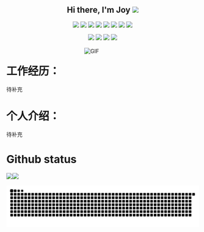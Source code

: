 <!-- ### Hi there 👋 -->

<!--
**joywins-y/joywins-y** is a ✨ _special_ ✨ repository because its `README.md` (this file) appears on your GitHub profile.

Here are some ideas to get you started:

- 🔭 I’m currently working on ...
- 🌱 I’m currently learning ...
- 👯 I’m looking to collaborate on ...
- 🤔 I’m looking for help with ...
- 💬 Ask me about ...
- 📫 How to reach me: ...
- 😄 Pronouns: ...
- ⚡ Fun fact: ...
-->

<p align="center">
<h2 height="200px" align="center">Hi there, I'm Joy <img src="https://cdn.jsdelivr.net/gh/MaleWeb/picture/images/techblog/hi.gif" width="25"></h2>
</p>

<p align="center">
<div align="center">
<!-- JS -->
  <img src="https://img.shields.io/badge/-JavaScript-f6da1c?style=flat&logo=javascript&logoColor=white">
  <!-- TS -->
  <img src="https://img.shields.io/badge/-TypeScript-2b6dbf?style=flat&logo=typescript&logoColor=white">
  <!-- Vue -->
  <img src="https://img.shields.io/badge/-Vue-46b882?style=flat&logo=vue.js&logoColor=white">
  <!-- React -->
  <img src="https://img.shields.io/badge/-React-00b4ce?style=flat&logo=react&logoColor=white">
  <!-- Next -->
  <img src="https://img.shields.io/badge/-Next-black?style=flat&logo=next.js&logoColor=white">
  <!-- Node -->
  <img src="https://img.shields.io/badge/-Node.js-3C873A?style=flat&logo=Node.js&logoColor=white">
  <!-- Koa -->
  <!-- <img src="https://img.shields.io/badge/-Koa-33333D?style=flat&logo=koa&logoColor=white"> -->
  <!-- Go -->
  <!-- <img src="https://img.shields.io/badge/-Go-00ADD8?style=flat&logo=go&logoColor=white"> -->
  <!-- wechat miniprogram -->
  <img src="https://img.shields.io/badge/wechat_miniprogram-09b955?style=flat&logo=wechat&logoColor=white">
  <!-- less -->
  <img src="https://img.shields.io/badge/-less-bf608e?style=flat&logo=less&logoColor=white">
</div>
<p></p>
<div align="center">
<!-- Git -->
  <img src="https://img.shields.io/badge/-Git-ee462c?style=flat&logo=git&logoColor=white">
  <!-- Nginx -->
  <!-- <img src="https://img.shields.io/badge/-Nginx-408e43?style=flat&logo=nginx&logoColor=white"> -->
  <!-- Docker -->
  <!-- <img src="https://img.shields.io/badge/-Docker-218bea?style=flat&logo=docker&logoColor=white"> -->
  <!-- Github -->
  <img src="https://img.shields.io/badge/-Github-black?style=flat&logo=github">
  <!-- Webpack -->
   <img src="https://img.shields.io/badge/-Webpack-%232C3A42?style=flat-square&logo=webpack">
   <!-- ESLint -->
   <img src="https://img.shields.io/badge/-ESLint-%234B32C3?style=flat-square&logo=eslint">
   <!-- Express -->
   <!-- <img src="https://img.shields.io/badge/-Express-%33A2?style=flat-square&logo=Express"> -->
</div>

<br />

<img align="right" alt="GIF" src="https://github.com/devSouvik/devSouvik/blob/master/gif4.gif?raw=true" width="300"/>

# 工作经历：

<!-- - 2021-至今 腾讯课堂前端方向答疑老师 兼职前端答疑老师

- 2021.11-2021.12 跨越星空北京科技有限公司 前端研发实习生

- 2021.12-2022.5 北京**滴滴出行**-智能平台事业群 - 体验前端 前端研发实习生

- 2022.5-2022.10 上海**字节跳动**-Data 商业化技术 - 商业平台 前端研发实习生

- 2022.10-至今 北京-**百度**-商业平台研发部 前端工程师 校招上岸 -->
<!-- - 2021.6 - 至今 深圳市四只悟空网络科技有限公司 -->

待补充

# 个人介绍：

待补充

<!-- # 个人介绍：<a href="https://jzq422bol5.feishu.cn/wiki/wikcnDmhEiZBKFhsmvXoL4XOWuf">My Blog</a> -->

<!-- - 👨‍💻 <a href="https://jzq422bol5.feishu.cn/wiki/wikcnuSye5AxZ1IwRyRedlKxaAh">个人经历分享</a>
- 👨‍💻 山东理工大学 - 本科 - 自动化专业转行前端选手
- 👨‍💻 原嵌入式单片机设计，电子设计竞赛选手
- 🏡 I'm working on FrontEndKnowledge
- 💻 <a href="https://www.nowcoder.com/users/363848192">笔经面经</a>
- 💻 我的前端学习历程笔记，纯基础知识沉淀 https://sunny-117.github.io/ 目前已不维护，转向<a>FrontEndKnowledge</a>的输出
- 😺 视频：<a href="https://space.bilibili.com/447694807" target="_blank">B 站 CodeAc</a>
- 🌝 前端学习笔记 blog：<a href="https://www.yuque.com/fuzhiqiang-uv0nm" target="_blank">语雀：Sunny</a>
- 🌝 致力于最全，最前沿前端技术知识库：<a href="https://sunny-117.github.io/FrontEndKnowledge/" target="_blank">FrontEndKnowledge</a> (暂时闭源，等它成熟，可以访问)
- 💬 微信：17560850561
- 你若盛开，清风自来
- 相约而至，风雨无阻，漫漫岁月，赤子之心 -->

<!-- # Organizations

- <a href="https://github.com/componentUI" target="_blank">componentUI</a> 学习开源组件库的一些沉淀和产出
- <a href="https://github.com/ideas-tips-frontend" target="_blank">ideas-tips-frontend</a> 突发奇想的项目库
- <a href="https://github.com/learn-sources-code" target="_blank">learn-sources-code</a> 学习前端相关框架、工具库源码的沉淀和 mini 版本的实现 -->

<!-- # 开源 -->
<!--
> [Tencent](https://github.com/Tencent/OMI)> [bytedance](https://github.com/bytedance/magic-microservices)> [DouyinFE](https://github.com/DouyinFE/semi-design)> [arco-design](https://github.com/arco-design/arco-design)> [liyupi](https://github.com/liyupi/code-nav)> [TencentCloudBase](https://github.com/TencentCloudBase/cloudbase-framework)> [withastro](https://github.com/withastro/astro)> [hua1995116](https://github.com/hua1995116/react-resume-site) -->

# Github status

<!-- 图片获取来源：https://github.com/anuraghazra/github-readme-stats -->

<img align="" height="137px" src="https://github-readme-stats.vercel.app/api?username=joywins-y&hide_title=true&hide_border=true&show_icons=true&include_all_commits=true&line_height=21&bg_color=0,EC6C6C,FFD479,FFFC79,73FA79&theme=graywhite" /><img align="" height="137px" src="https://github-readme-stats.vercel.app/api/top-langs/?username=joywins-y&hide_title=true&hide_border=true&layout=compact&bg_color=0,73FA79,73FDFF,D783FF&theme=graywhite&locale=cn" />

![grid snake animation](./assets/github-user-contribution.svg)

<!-- ![Metrics](https://metrics.lecoq.io/Sunny-117?template=classic&isocalendar=1&languages=1&introduction=1&stars=1&people=1&followup=1&lines=1&isocalendar.duration=half-year&languages.limit=8&languages.sections=most-used&languages.colors=github&languages.threshold=0%25&languages.indepth=false&languages.categories=markup%2C%20programming&languages.recent.categories=markup%2C%20programming&languages.recent.load=300&languages.recent.days=14&introduction.title=true&stars.limit=4&people.limit=24&people.size=28&people.types=followers%2C%20following&people.identicons=false&people.shuffle=false&followup.sections=repositories&config.timezone=Asia%2FShanghai) -->
